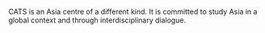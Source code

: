 CATS is an Asia centre of a different kind. It is committed to study Asia in a global context and through interdisciplinary dialogue.
